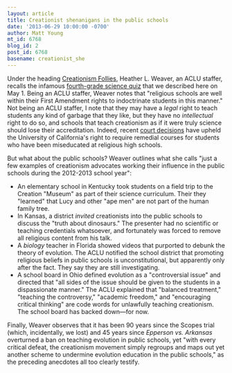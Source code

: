 ```yaml
---
layout: article
title: Creationist shenanigans in the public schools
date: '2013-06-29 10:00:00 -0700'
author: Matt Young
mt_id: 6768
blog_id: 2
post_id: 6768
basename: creationist_she
---
```

Under the heading [Creationism Follies](http://www.aclu.org/blog/religion-belief/creationism-follies-2012-2013-edition), Heather L. Weaver, an ACLU staffer, recalls the infamous [fourth-grade science quiz](http://pandasthumb.org/archives/2013/05/what-passes-for.html) that we described here on May 1. Being an ACLU staffer, Weaver notes that "religious schools are well within their First Amendment rights to indoctrinate students in this manner." Not being an ACLU staffer, I note that they may have a _legal_ right to teach students any kind of garbage that they like, but they have no _intellectual_ right to do so, and schools that teach creationism as if it were truly science should lose their accreditation. Indeed, recent [court decisions](http://en.wikipedia.org/wiki/Association_of_Christian_Schools_International_v._Roman_Stearns) have upheld the University of California's right to require remedial courses for students who have been miseducated at religious high schools.

But what about the public schools? Weaver outlines what she calls "just a few examples of creationism advocates working their influence in the public schools during the 2012-2013 school year":


* An elementary school in Kentucky took students on a field trip to the Creation "Museum" as part of their science curriculum. Their they "learned" that Lucy and other "ape men" are not part of the human family tree. 
* In Kansas, a district _invited_ creationists into the public schools to discuss the "truth about dinosaurs." The presenter had no scientific or teaching credentials whatsoever, and fortunately was forced to remove all religious content from his talk. 
* A _biology_ teacher in Florida showed videos that purported to debunk the theory of evolution. The ACLU notified the school district that promoting religious beliefs in public schools is unconstitutional, but apparently only after the fact. They say they are still investigating. 
* A school board in Ohio defined evolution as a "controversial issue" and directed that "all sides of the issue should be given to the students in a dispassionate manner." The ACLU explained that  "balanced treatment," "teaching the controversy," "academic freedom," and "encouraging critical thinking" are code words for unlawfully teaching creationism. The school board has backed down&mdash;for now. 


  

Finally, Weaver observes that it has been 90 years since the Scopes trial (which, incidentally, we lost) and 45 years since _Epperson vs. Arkansas_ overturned a ban on teaching evolution in public schools, yet "with every critical defeat, the creationism movement simply regroups and maps out yet another scheme to undermine evolution education in the public schools," as the preceding anecdotes all too clearly testify.
